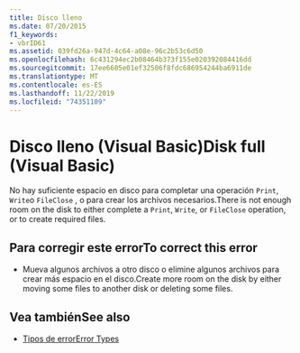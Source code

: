 ```yaml
---
title: Disco lleno
ms.date: 07/20/2015
f1_keywords:
- vbrID61
ms.assetid: 039fd26a-947d-4c64-a08e-96c2b53c6d50
ms.openlocfilehash: 6c431294ec2b08464b373f155e020392084416dd
ms.sourcegitcommit: 17ee6605e01ef32506f8fdc686954244ba6911de
ms.translationtype: MT
ms.contentlocale: es-ES
ms.lasthandoff: 11/22/2019
ms.locfileid: "74351109"
---
```

# <a name="disk-full-visual-basic"></a><span data-ttu-id="85754-102">Disco lleno (Visual Basic)</span><span class="sxs-lookup"><span data-stu-id="85754-102">Disk full (Visual Basic)</span></span>
<span data-ttu-id="85754-103">No hay suficiente espacio en disco para completar una operación `Print`, `Write`o `FileClose` , o para crear los archivos necesarios.</span><span class="sxs-lookup"><span data-stu-id="85754-103">There is not enough room on the disk to either complete a `Print`, `Write`, or `FileClose` operation, or to create required files.</span></span>  
  
## <a name="to-correct-this-error"></a><span data-ttu-id="85754-104">Para corregir este error</span><span class="sxs-lookup"><span data-stu-id="85754-104">To correct this error</span></span>  
  
- <span data-ttu-id="85754-105">Mueva algunos archivos a otro disco o elimine algunos archivos para crear más espacio en el disco.</span><span class="sxs-lookup"><span data-stu-id="85754-105">Create more room on the disk by either moving some files to another disk or deleting some files.</span></span>  
  
## <a name="see-also"></a><span data-ttu-id="85754-106">Vea también</span><span class="sxs-lookup"><span data-stu-id="85754-106">See also</span></span>

- [<span data-ttu-id="85754-107">Tipos de error</span><span class="sxs-lookup"><span data-stu-id="85754-107">Error Types</span></span>](../../visual-basic/programming-guide/language-features/error-types.md)
